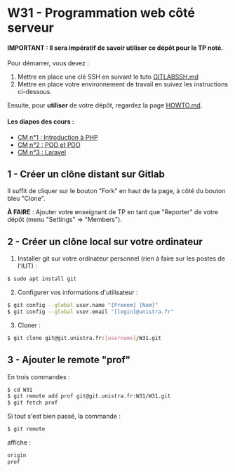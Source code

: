 W31 - Programmation web côté serveur
====================================

#### IMPORTANT : Il sera impératif de savoir utiliser ce dépôt pour le TP noté.

Pour démarrer, vous devez :
1. Mettre en place une clé SSH en suivant le tuto [GITLABSSH.md](GITLABSSH.md)
2. Mettre en place votre environnement de travail en suivez les instructions ci-dessous.

Ensuite, pour **utiliser** de votre dépôt, regardez la page [HOWTO.md](HOWTO.md).

#### Les diapos des cours :

- [CM n°1 : Introduction à PHP](http://adrien.krahenbuhl.fr/courses/IUTRS/W31/CM1)
- [CM n°2 : POO et PDO](http://adrien.krahenbuhl.fr/courses/IUTRS/W31/CM2)
- [CM n°3 : Laravel](http://adrien.krahenbuhl.fr/courses/IUTRS/W31/CM3)

1 - Créer un **clône distant** sur Gitlab
-----------------------------------------

Il suffit de cliquer sur le bouton "Fork" en haut de la page, à côté du bouton bleu "Clone".

**À FAIRE** : Ajouter votre enseignant de TP en tant que "Reporter" de votre dépôt (menu "Settings" => "Members").

2 - Créer un **clône local** sur votre ordinateur
-------------------------------------------------

1. Installer git sur votre ordinateur personnel (rien à faire sur les postes de l'IUT) :
```sh
$ sudo apt install git
```

2. Configurer vos informations d'utilisateur :
```sh
$ git config --global user.name "[Prenom] [Nom]"
$ git config --global user.email "[login]@unistra.fr"
```

3. Cloner :
```sh
$ git clone git@git.unistra.fr:[username]/W31.git
```

3 - Ajouter le **remote "prof"**
--------------------------------

En trois commandes :
```sh
$ cd W31
$ git remote add prof git@git.unistra.fr:W31/W31.git
$ git fetch prof
```

Si tout s'est bien passé, la commande :
```sh
$ git remote
```
affiche :
```sh
origin
prof
```

